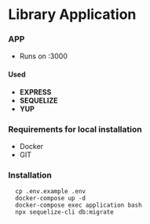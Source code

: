 # Library Application

### APP
- Runs on :3000


#### Used
* **EXPRESS**
* **SEQUELIZE**
* **YUP**

### Requirements for local installation

- Docker
- GIT

### Installation
```
  cp .env.example .env
  docker-compose up -d
  docker-compose exec application bash
  npx sequelize-cli db:migrate
```